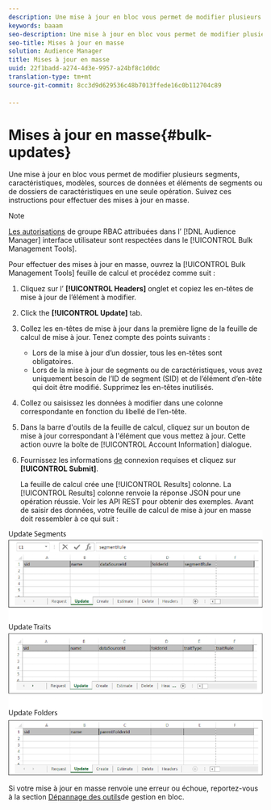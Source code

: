 ```yaml
---
description: Une mise à jour en bloc vous permet de modifier plusieurs segments, caractéristiques, modèles, sources de données et éléments de segments ou de dossiers de caractéristiques en une seule opération. Suivez ces instructions pour effectuer des mises à jour en masse.
keywords: baaam
seo-description: Une mise à jour en bloc vous permet de modifier plusieurs segments, caractéristiques, modèles, sources de données et éléments de segments ou de dossiers de caractéristiques en une seule opération. Suivez ces instructions pour effectuer des mises à jour en masse.
seo-title: Mises à jour en masse
solution: Audience Manager
title: Mises à jour en masse
uuid: 22f1badd-a274-4d3e-9957-a24bf8c1d0dc
translation-type: tm+mt
source-git-commit: 8cc3d9d629536c48b7013ffede16c0b112704c89

---
```



# Mises à jour en masse{#bulk-updates}

Une mise à jour en bloc vous permet de modifier plusieurs segments, caractéristiques, modèles, sources de données et éléments de segments ou de dossiers de caractéristiques en une seule opération. Suivez ces instructions pour effectuer des mises à jour en masse.

<!-- 

t_bulk_updates.xml

 -->

>[!NOTE]
>
>[Les autorisations](../../features/administration/administration-overview.md) de groupe RBAC attribuées dans l’ [!DNL Audience Manager] interface utilisateur sont respectées dans le [!UICONTROL Bulk Management Tools].

Pour effectuer des mises à jour en masse, ouvrez la [!UICONTROL Bulk Management Tools] feuille de calcul et procédez comme suit :

1. Cliquez sur l’ **[!UICONTROL Headers]** onglet et copiez les en-têtes de mise à jour de l’élément à modifier.
2. Click the **[!UICONTROL Update]** tab.
3. Collez les en-têtes de mise à jour dans la première ligne de la feuille de calcul de mise à jour. Tenez compte des points suivants :

   * Lors de la mise à jour d’un dossier, tous les en-têtes sont obligatoires.
   * Lors de la mise à jour de segments ou de caractéristiques, vous avez uniquement besoin de l’ID de segment (SID) et de l’élément d’en-tête qui doit être modifié. Supprimez les en-têtes inutilisés.

4. Collez ou saisissez les données à modifier dans une colonne correspondante en fonction du libellé de l’en-tête.
5. Dans la barre d&#39;outils de la feuille de calcul, cliquez sur un bouton de mise à jour correspondant à l&#39;élément que vous mettez à jour.
Cette action ouvre la boîte de [!UICONTROL Account Information] dialogue.

6. Fournissez les informations [de](../../reference/bulk-management-tools/bulk-management-intro.md#auth-reqs) connexion requises et cliquez sur **[!UICONTROL Submit]**.

   La feuille de calcul crée une [!UICONTROL Results] colonne. La [!UICONTROL Results] colonne renvoie la réponse JSON pour une opération réussie. Voir les API [](../../api/rest-api-main/rest-api-main.md) REST pour obtenir des exemples. Avant de saisir des données, votre feuille de calcul de mise à jour en masse doit ressembler à ce qui suit :

![](assets/update.png)

Si votre mise à jour en masse renvoie une erreur ou échoue, reportez-vous à la section [Dépannage des outils](../../reference/bulk-management-tools/bulk-troubleshooting.md)de gestion en bloc.

